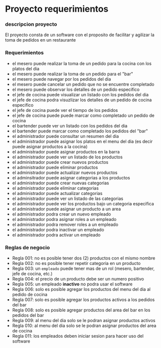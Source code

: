 # **Proyecto requerimientos**

### **descripcion proyecto**

El proyecto consta de un software con el proposito de facilitar y agilizar la toma de pedidos en un restaurante

### **Requerimientos**

- el mesero puede realizar la toma de un pedido para la cocina con los platos del dia
- el mesero puede realizar la toma de un pedido para el "bar"
- el mesero puede navegar por los pedidos del dia
- el mesero puede cancelar un pedido que no se encuentre completado
- el mesero puede observar los detalles de un pedido especifico
- el jefe de cocina puede visualizar un listado con los pedidos del dia
- el jefe de cocina podra visuzlizar los detalles de un pedido de cocina especifico
- el jefe de cocina puede ver el tiempo de los pedidos
- el jefe de cocina puede puede marcar como completado un pedido de cocina
- el bartender puede ver un listado con los pedidos del dia
- el bartender puede marcar como completado los pedidos del "bar" 
- el administrador puede consultar un resumen del dia
- el administrador puede asignar los platos en el menu del dia (es decir puede asignar productos a la cocina)
- el administrador puede asignar productos en la barra
- el administrador puede ver un listado de los productos
- el administrador puede crear nuevos productos
- el administrador puede eliminar productos
- el administrador puede actualizar nuevos productos
- el adminsitrador puede asignar categorias a los productos
- el administrador puede crear nuevas categorias
- el administrador puede eliminar categorias
- el administrador puede actualizar categorias
- el administrador puede ver un listado de las categorias
- el administrador puede ver los productos bajo un categoria especifica
- el administrador puede asignar un producto a un area
- el administrador podra crear un nuevo empleado
- el administrador podra asignar roles a un empleado
- el administrador podra remover roles a un empleado
- el administrador podra inactivar un empleado
- el administrador podra activar un empleado

### **Reglas de negocio**

- Regla 001: no es posible tener dos (2) productos con el mismo nombre
- Regla 002: no es posible tener repetir categoria en un producto
- Regla 003: un `empleado` puede tener mas de un rol (mesero, bartender, jefe de cocina, etc.)
- Regla 004: el precio de un producto debe ser un numero positivo
- Regla 005: un empleado **inactivo** no podra usar el software
- Regla 006: solo es posible agregar los productos del menu del dia al pedido de cocina
- Regla 007: solo es posible agregar los productos activos a los pedidos del bar
- Regla 008: solo es posible agregar productos del area del bar en los pedidos del bar
- Regla 009: al menu del dia solo se le podran asignar productos activos
- Regla 010: al menu del dia solo se le podran asignar productos del area de cocina
- Regla 011: los empleados deben iniciar sesion para hacer uso del software